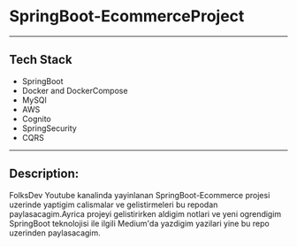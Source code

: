 # SpringBoot-EcommerceProject
 
-------------------------------------
## Tech Stack
* SpringBoot
* Docker and DockerCompose
* MySQl
* AWS
* Cognito
* SpringSecurity
* CQRS
-------------------------------------

## Description:

FolksDev Youtube kanalinda yayinlanan SpringBoot-Ecommerce projesi uzerinde yaptigim calismalar ve gelistirmeleri bu repodan paylasacagim.Ayrica projeyi gelistirirken aldigim notlari ve yeni ogrendigim SpringBoot teknolojisi ile ilgili Medium'da yazdigim yazilari yine bu repo uzerinden paylasacagim.


